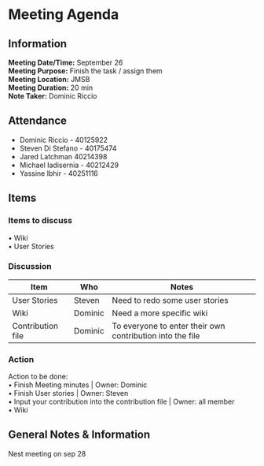 # Meeting Agenda
## Information
**Meeting Date/Time:** September 26  <br>
**Meeting Purpose:** Finish the task / assign them <br>
**Meeting Location:** JMSB <br>
**Meeting Duration:**  20 min <br>
**Note Taker:**  Dominic Riccio <br>

## Attendance

- Dominic Riccio - 40125922
- Steven Di Stefano - 40175474
- Jared Latchman 40214398
- Michael Iadisernia - 40212429
- Yassine Ibhir - 40251116
## Items
### Items to discuss

• Wiki <br>
• User Stories <br>

### Discussion
Item | Who | Notes |
---- | ---- | ---- |
| User Stories | Steven | Need to redo some user stories |
| Wiki | Dominic | Need a more specific wiki |
| Contribution file | Dominic | To everyone to enter their own contribution into the file |


### Action
Action to be done: <br>
• Finish Meeting minutes | Owner: Dominic <br>
• Finish User stories | Owner: Steven <br>
• Input your contribution into the contribution file | Owner: all member<br>
• Wiki <br>

## General Notes & Information

Nest meeting on sep 28
